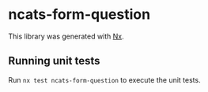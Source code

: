 # ncats-form-question

This library was generated with [Nx](https://nx.dev).

## Running unit tests

Run `nx test ncats-form-question` to execute the unit tests.
